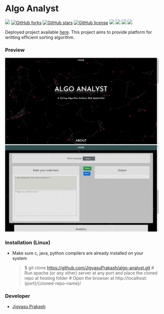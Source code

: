 # Algo Analyst

[![](https://img.shields.io/github/issues/JigyasuPrakash/algo-analyst)](https://github.com/JigyasuPrakash/algo-analyst/issues) [![GitHub forks](https://img.shields.io/github/forks/JigyasuPrakash/algo-analyst)](https://github.com/JigyasuPrakash/algo-analyst/network) [![GitHub stars](https://img.shields.io/github/stars/JigyasuPrakash/algo-analyst)](https://github.com/JigyasuPrakash/algo-analyst/stargazers) [![GitHub license](https://img.shields.io/github/license/JigyasuPrakash/algo-analyst)](https://github.com/JigyasuPrakash/algo-analyst)
![](https://img.shields.io/badge/PR-Welcome-brightgreen) ![](https://img.shields.io/badge/-Javascript-brightgreen) ![](https://img.shields.io/badge/-PHP-brown) ![](https://img.shields.io/badge/-HTML-brightgreen)


Deployed project available <a href="https://algo-analyst-git-algoanalyst.apps.ca-central-1.starter.openshift-online.com/">here</a>.
This project aims to provide platform for writting efficient sorting algorithm.

### Preview

![Snap](https://raw.githubusercontent.com/JigyasuPrakash/algo-analyst/master/img/home.png)
![Snap](https://raw.githubusercontent.com/JigyasuPrakash/algo-analyst/master/img/code.png)

### Installation (Linux)

- Make sure c, java, python compilers are already installed on your system
    > $ git clone https://github.com/JigyasuPrakash/algo-analyst.git
    > \# Run apache (or any other) server at any port and place the cloned repo at hosting folder
    > \# Open the browser at http://localhost:{port}/{cloned-repo-name}/

### Developer
- <a href="https://itsjigyasu.me">Jigyasu Prakash</a> 